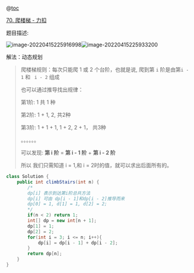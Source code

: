 @[toc](文章目录)



[70. 爬楼梯 - 力扣](https://leetcode-cn.com/problems/climbing-stairs/)



题目描述:



![image-20220415225916998](https://raw.githubusercontent.com/biienu/typora-image-location/master/typora-image/202204152259156.png)![image-20220415225933200](https://raw.githubusercontent.com/biienu/typora-image-location/master/typora-image/202204152259255.png)



解法：动态规划



> 爬楼梯规则：每次只能爬 1 或 2 个台阶，也就是说, 爬到第 `i` 阶是由第`i - 1` 和 ` i - 2` 组成
>
> 也可以通过推导找出规律：
>
> 第1阶: 1    共 1 种
>
> 第2阶: 1 + 1, 2,    共2种
>
> 第3阶: 1 + 1 + 1, 1 + 2, 2 + 1， 共3种
>
> 。。。。。。
>
> 可以发现: **第 i 阶** = **第 i - 1 阶** + **第 i - 2 阶**
>
> 所以 我们只需知道 i = 1,和 i = 2时的值，就可以求出后面所有的。



```java
class Solution {
    public int climbStairs(int n) {
        /*
        dp[i] 表示到达第i阶总共方法
        dp[i] 可由 dp[i - 1]和dp[i - 2]推导而来
        dp[0] = 1, d[1] = 1, d[2] = 2;
        */
        if(n < 2) return 1;
        int[] dp = new int[n + 1];
        dp[1] = 1; 
        dp[2] = 2;
        for(int i = 3; i <= n; i++){
            dp[i] = dp[i - 1] + dp[i - 2];
        }
        return dp[n];
    }
}
```

